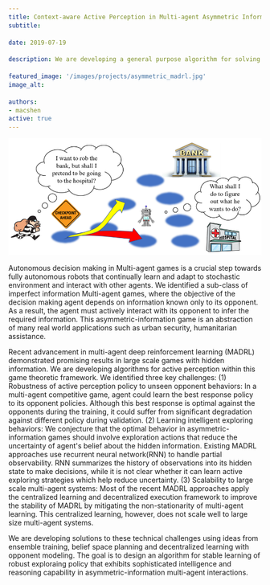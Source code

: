 ```yaml
---
title: Context-aware Active Perception in Multi-agent Asymmetric Information Games 
subtitle:

date: 2019-07-19

description: We are developing a general purpose algorithm for solving asymmetric information games that combines self-play for policy discovery, online POMDP planner for anticipation of opponent strategies, and maximum entropy agent modeling for robust belief update.

featured_image: '/images/projects/asymmetric_madrl.jpg'
image_alt: 

authors:
- macshen
active: true
---
```


![](/images/projects/asymmetric_madrl.jpg)

Autonomous decision making in Multi-agent games is a crucial step towards fully autonomous robots that continually learn and adapt to stochastic environment and interact with other agents. We identified a sub-class of imperfect information Multi-agent games, where the objective of the decision making agent depends on information known only to its opponent. As a result, the agent must actively interact with its opponent to infer the required information. This asymmetric-information game is an abstraction of many real world applications such as urban security, humanitarian assistance.

Recent advancement in multi-agent deep reinforcement learning (MADRL) demonstrated promising results in large scale games with hidden information. We are developing algorithms for active perception within this game theoretic framework. We identified three key challenges: (1) Robustness of active perception policy to unseen opponent behaviors: In a multi-agent competitive game, agent could learn the best response policy to its opponent policies. Although this best response is optimal against the opponents during the training, it could suffer from significant degradation against different policy during validation. (2) Learning intelligent exploring behaviors: We conjecture that the optimal behavior in asymmetric-information games should involve exploration actions that reduce the uncertainty of agent's belief about the hidden information. Existing MADRL approaches use recurrent neural network(RNN) to handle partial observability. RNN summarizes the history of observations into its hidden state to make decisions, while it is not clear whether it can learn active exploring strategies which help reduce uncertainty. (3) Scalability to large scale multi-agent systems: Most of the recent MADRL approaches apply the centralized learning and decentralized execution framework to improve the stability of MADRL by mitigating the non-stationarity of multi-agent learning. This centralized learning, however, does not scale well to large size multi-agent systems. 

We are developing solutions to these technical challenges using ideas from ensemble training, belief space planning and decentralized learning with opponent modeling. The goal is to design an algorithm for stable learning of robust exploraing policy that exhibits sophisticated intelligence and reasoning capability in asymmetric-information multi-agent interactions.
